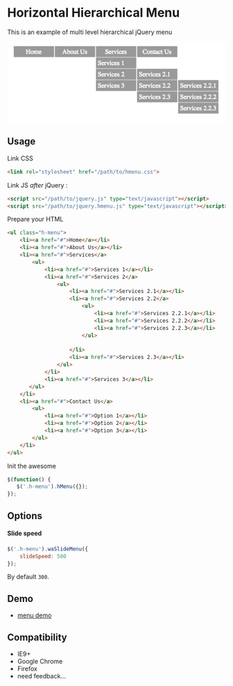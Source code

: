 # Horizontal Hierarchical Menu

This is an example of multi level hierarchical jQuery menu


![Simple Horizontal Hierarchical Menu](hierarchical_menu.png)



## Usage

Link CSS

```html
<link rel="stylesheet" href="/path/to/hmenu.css">
```

Link JS *after* jQuery :

```html
<script src="/path/to/jquery.js" type="text/javascript"></script>
<script src="/path/to/jquery.hmenu.js" type="text/javascript"></script>
```

Prepare your HTML

```html
<ul class="h-menu">
    <li><a href="#">Home</a></li>
    <li><a href="#">About Us</a></li>
    <li><a href="#">Services</a>
    	<ul>
            <li><a href="#">Services 1</a></li>
            <li><a href="#">Services 2</a>
                <ul>
                    <li><a href="#">Services 2.1</a></li>
                    <li><a href="#">Services 2.2</a>
                        <ul>
                            <li><a href="#">Services 2.2.1</a></li>
                            <li><a href="#">Services 2.2.2</a></li>
                            <li><a href="#">Services 2.2.3</a></li>
                        </ul> 
                    
                    </li>
                    <li><a href="#">Services 2.3</a></li>
                </ul> 
            </li>
            <li><a href="#">Services 3</a></li>
       </ul>    
    </li>
    <li><a href="#">Contact Us</a>
        <ul>
            <li><a href="#">Option 1</a></li>
            <li><a href="#">Option 2</a></li>
            <li><a href="#">Option 3</a></li>  
        </ul>
    </li>  
</ul>
```

Init the awesome

```javascript
$(function() {
   $('.h-menu').hMenu({});
});
```

## Options

#### Slide speed

```javascript
$('.h-menu').waSlideMenu({
    slideSpeed: 500
});
```

By default ```300```.


## Demo

 - [menu demo](http://yuliyawebdevelopment.com/demos/hierarchical-menu/)
 
 
## Compatibility

* IE9+
* Google Chrome
* Firefox
* need feedback...

